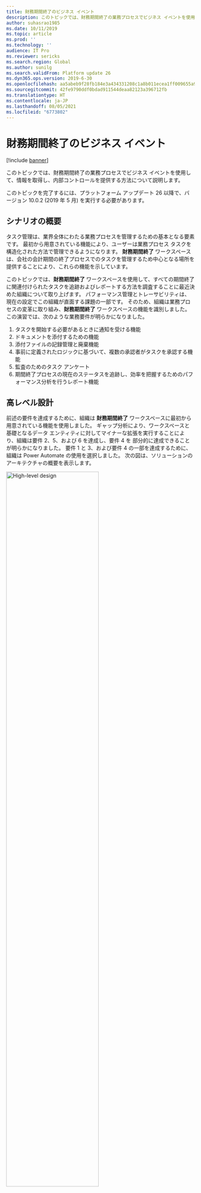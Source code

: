 ```yaml
---
title: 財務期間終了のビジネス イベント
description: このトピックでは、財務期間終了の業務プロセスでビジネス イベントを使用して、情報を取得し、内部コントロールを提供する方法について説明します。
author: suhasrao1985
ms.date: 10/11/2019
ms.topic: article
ms.prod: ''
ms.technology: ''
audience: IT Pro
ms.reviewer: sericks
ms.search.region: Global
ms.author: sunilg
ms.search.validFrom: Platform update 26
ms.dyn365.ops.version: 2019-6-30
ms.openlocfilehash: aa5abeb9f28fb184e3a434331208c1a8b011ecea1ff009655a91079cd0bf1e59
ms.sourcegitcommit: 42fe9790ddf0bdad911544deaa82123a396712fb
ms.translationtype: HT
ms.contentlocale: ja-JP
ms.lasthandoff: 08/05/2021
ms.locfileid: "6773802"
---
```

# <a name="business-events-in-financial-period-close"></a>財務期間終了のビジネス イベント
[!include [banner](../../includes/banner.md)]

このトピックでは、財務期間終了の業務プロセスでビジネス イベントを使用して、情報を取得し、内部コントロールを提供する方法について説明します。

このトピックを完了するには、プラットフォーム アップデート 26 以降で、バージョン 10.0.2 (2019 年 5 月) を実行する必要があります。

## <a name="scenario-overview"></a>シナリオの概要

タスク管理は、業界全体にわたる業務プロセスを管理するための基本となる要素です。 最初から用意されている機能により、ユーザーは業務プロセス タスクを構造化された方法で管理できるようになります。 **財務期間終了** ワークスペースは、会社の会計期間の終了プロセスでのタスクを管理するため中心となる場所を提供することにより、これらの機能を示しています。

このトピックでは、**財務期間終了** ワークスペースを使用して、すべての期間終了に関連付けられたタスクを追跡およびレポートする方法を調査することに最近決めた組織について取り上げます。 パフォーマンス管理とトレーサビリティは、現在の設定でこの組織が直面する課題の一部です。 そのため、組織は業務プロセスの変革に取り組み、**財務期間終了** ワークスペースの機能を識別しました。 この演習では、次のような業務要件が明らかになりました。

1. タスクを開始する必要があるときに通知を受ける機能
2. ドキュメントを添付するための機能
3. 添付ファイルの記録管理と廃棄機能
4. 事前に定義されたロジックに基づいて、複数の承認者がタスクを承認する機能
5. 監査のためのタスク アンケート
6. 期間終了プロセスの現在のステータスを追跡し、効率を把握するためのパフォーマンス分析を行うレポート機能

## <a name="high-level-design"></a>高レベル設計

前述の要件を達成するために、組織は **財務期間終了** ワークスペースに最初から用意されている機能を使用しました。 ギャップ分析により、ワークスペースと基礎となるデータ エンティティに対してマイナーな拡張を実行することにより、組織は要件 2、5、および 6 を達成し、要件 4 を 部分的に達成できることが明らかになりました。 要件 1 と 3、および要件 4 の一部を達成するために、組織は Power Automate の使用を選択しました。 次の図は、ソリューションのアーキテクチャの概要を表示します。

<img alt="High-level design" src="../../media/Image1.PNG" width="70%">

## <a name="managing-attachments-by-using-microsoft-power-automate-and-sharepoint-online"></a>Microsoft Power Automate および SharePoint Online を使用した添付ファイルの管理

経理担当者は **財務期間終了** ワークスペースにタスクを表示して、作業を開始します。 SharePoint Online ドキュメント タイプを使用して、添付ファイルがタスクに追加されます。 Microsoft Power Automate の SharePoint トリガーは、次の図に示す Power Automate をトリガーするために使用されます。 この Power Automate は SharePoint メタデータを、 **財務期間終了** ワークスペースのタスクからのメタデータで更新します。 この目的のために、ドキュメント ライブラリに SharePoint 列が作成されました。 **財務期間終了** ワークスペースに追加されるすべての添付ファイルの添付ファイル メタデータを保持するために、個別の添付ファイル データ エンティティが作成されました。 カスタム エンティティのフィールドは、 Power Automate 内の SharePoint オンライン列にマップされました。 指定されたドキュメント タイプを使用するドキュメントが定義済みの SharePoint Online ライブラリに作成されると、Power Automate がトリガーされ、カスタム データ エンティティからメタデータを取得し、SharePoint Online のドキュメントのメタデータ列を更新します。

<img alt="Power Automate for managing attachments" src="../../media/Image2.png" width="70%">

## <a name="enabling-internal-controls-by-using-business-events-and-power-automate"></a>ビジネス イベントと Power Automate を使用した内部コントロールの有効化

経理担当者がタスクを完了し、タスクのレビュー準備が整うと、**確認状態** カスタム フィールドの値が **確認準備完了** に更新されます。 この更新が行われると **変更ベースのアラートがトリガーされる** ビジネス イベントによって Power Automate がトリガーされます。 このビジネス イベントのペイロードには、タスク名と領域名が含まれています。 Power Automate は、タスク名と領域名の組み合わせと **確認状態** フィールドの値を使用して、 Power Automate によって調整された電子メール ベースのワークフローを介してタスクをルーティングします。 この Power Automate は、承認を待機し、タスク ログに新しいコメントを追加し、承認プロセスの結果と関連するメタデータの両方に基づいて **財務期間終了** ワークスペースでタスクを更新します。 カスタム データ エンティティは、Power Automate を使用して、**財務期間終了** ワークスペースをクエリおよび更新するために構築されました。

### <a name="subscribing-to-the-business-event"></a>ビジネス イベントの購読

次の例は、変更ベースのアラート ビジネス イベントをサブスクライブする一般的な手順を示しています。

1. コネクタ トリガーを Power Automate アプリに追加し、変更ベースのアラート ビジネス イベントをサブスクライブします。

    <img alt="Subscribing to the business event" src="../../media/Image3.png" width="70%">

2. ビジネス イベントのペイロードを解析します。

    ビジネス イベントがトリガーされると、それは Power Automate をトリガーします。 このビジネス イベントにはペイロードが含まれています。 この手順では、ペイロードを解析し、必要な変数を初期化します。

    <img alt="Parsing the business event payload" src="../../media/Image4.PNG" width="70%">

3. ペイロードの値に基づいてタスクを取得します。

    タスクが更新されると、ビジネスイベントは Power Automate をトリガーします。 この時点で、ペイロードが解析された後、タスクに関する基本情報がわかります。 この手順では、カスタム データ エンティティを使用して、タスクに関する詳細情報を取得します。

    <img alt="Retrieving the task" src="../../media/Image5.png" width="70%">

4. 基準に基づいて Microsoft Excel ファイルから承認者を取得します。

    次に、承認者の一覧を決定して、適切な方法で承認要求を送信できるようにする必要があります。 このリストは、SharePoint Online ライブラリ内のカスタム Excel ファイルです。 この手順では、Excel ファイルをクエリして承認者の一覧を取得します。 また、各タスクの添付ファイルへのリンクを取得して、添付ファイルを承認者に送信できるようにします。

    <img alt="Retrieving approvers" src="../../media/Image6.png" width="70%">

5. 承認要求を送信するための準備を行います。

    このステップでは、前の手順で収集および組み立てたすべての情報を使用して、承認要求を送信するように Power Automate を準備します。

    <img alt="Preparing to send the request for approval, part 1" src="../../media/Image7.png" width="70%">

    <img alt="Preparing to send the request for approval, part 2" src="../../media/Image8.png" width="70%">

    <img alt="Preparing to send the request for approval, part 3" src="../../media/Image9.png" width="70%">

6. 承認プロセスを開始します。

    このステップでは、承認要求は Power Automate から送信されます。

    <img alt="Starting the approval process" src="../../media/Image10.png" width="70%">

7. 承認者が実行する承認アクションを処理します。

    承認者が承認要求を受信し、アクションを実行すると、 Power Automate が通知され、追加の処理が行われます。

    <img alt="Processing the approval action" src="../../media/Image11.png" width="70%">

8. 承認結果を使用してタスクを更新します。

    承認プロセスの結果に基づいて、タスクがその結果で更新されます。

    <img alt="Updating the task, part 1" src="../../media/Image12.png" width="70%">

    <img alt="Updating the task, part 2" src="../../media/Image13.png" width="70%">

## <a name="conclusion"></a>まとめ

このトピックで説明する組織の業務要件については、このソリューションの開発は最小限であり、主に **財務期間終了** ワークスペース、ビジネス イベント、SharePoint Online、および Power Automate に依存して機能を推進しています。 開発は、ページへのフィールドの追加、カスタム データ エンティティの作成、およびページ ラベルの変更に制限されています。 Power Automate は、承認プロセスの柔軟性も高めています。 このソリューションは Microsoft 365 スイート内のさまざまなアプリケーションを利用するため、内部ユーザーは既に使い慣れているアプリケーションを使用できます。 したがって、必要な変更管理の量は限られています。

結論として、ビジネス イベントは機能を拡張する固有の機会を提供しますが、アプリ内での広範なカスタマイズを回避させることもできます。 ビジネス イベントの使用を開始する前に、以下の点について考慮する必要があります。

- ソリューションのセキュリティ要件を設定します。 ビジネス イベントはロールベースのセキュリティを遵守します。 この動作は、一部のユース ケースでは有益な場合があります。
- ビジネス イベント機能は、今後も拡張されます。 新しい機能に注目してください。

ビジネスイベントおよび Power Automate はローコードまたはコードなしの拡張機能を実装するための優れた機会を提供します。 重要な点は、このフレームワークが役立つ機会を特定することですが、いくつかの制限事項についても理解しておく必要があります。


[!INCLUDE[footer-include](../../../../includes/footer-banner.md)]
